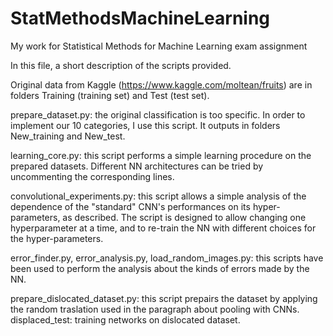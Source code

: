 # StatMethodsMachineLearning
My work for Statistical Methods for Machine Learning exam assignment

In this file, a short description of the scripts provided.

Original data from Kaggle (https://www.kaggle.com/moltean/fruits) are in folders Training (training set) and Test (test set).

prepare_dataset.py: the original classification is too specific. In order to implement our 10 categories, I use this script. It outputs in folders New_training and New_test.

learning_core.py: this script performs a simple learning procedure on the prepared datasets. Different NN architectures can be tried by uncommenting the corresponding lines.

convolutional_experiments.py: this script allows a simple analysis of the dependence of the "standard" CNN's performances on its hyper-parameters, as described. The script is designed to allow changing one hyperparameter at a time, and to re-train the NN with different choices for the hyper-parameters.

error_finder.py, error_analysis.py, load_random_images.py: this scripts have been used to perform the analysis about the kinds of errors made by the NN.

prepare_dislocated_dataset.py: this script prepairs the dataset by applying the random traslation used in the paragraph about pooling with CNNs.
displaced_test: training networks on dislocated dataset.
